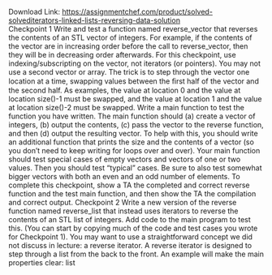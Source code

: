 Download Link: https://assignmentchef.com/product/solved-solvediterators-linked-lists-reversing-data-solution
<br>
Checkpoint 1 Write and test a function named reverse_vector that reverses the contents of an STL vector of integers. For example, if the contents of the vector are in increasing order before the call to reverse_vector, then they will be in decreasing order afterwards. For this checkpoint, use indexing/subscripting on the vector, not iterators (or pointers). You may not use a second vector or array. The trick is to step through the vector one location at a time, swapping values between the ﬁrst half of the vector and the second half. As examples, the value at location 0 and the value at location size()-1 must be swapped, and the value at location 1 and the value at location size()-2 must be swapped. Write a main function to test the function you have written. The main function should (a) create a vector of integers, (b) output the contents, (c) pass the vector to the reverse function, and then (d) output the resulting vector. To help with this, you should write an additional function that prints the size and the contents of a vector (so you don’t need to keep writing for loops over and over). Your main function should test special cases of empty vectors and vectors of one or two values. Then you should test “typical” cases. Be sure to also test somewhat bigger vectors with both an even and an odd number of elements. To complete this checkpoint, show a TA the completed and correct reverse function and the test main function, and then show the TA the compilation and correct output. Checkpoint 2 Write a new version of the reverse function named reverse_list that instead uses iterators to reverse the contents of an STL list of integers. Add code to the main program to test this. (You can start by copying much of the code and test cases you wrote for Checkpoint 1). You may want to use a straightforward concept we did not discuss in lecture: a reverse iterator. A reverse iterator is designed to step through a list from the back to the front. An example will make the main properties clear: list